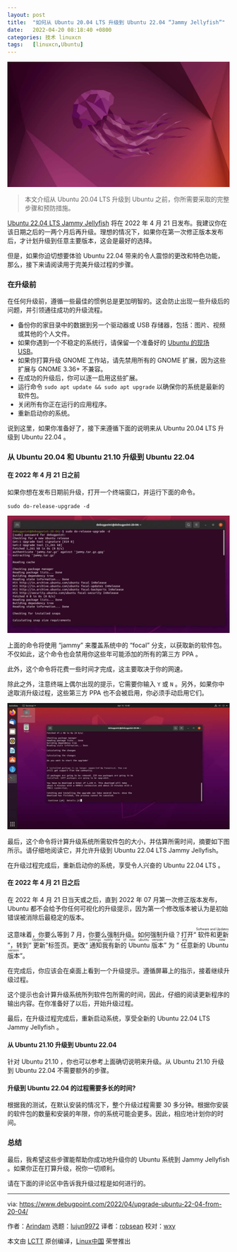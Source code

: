 ```yaml
---
layout: post
title:	"如何从 Ubuntu 20.04 LTS 升级到 Ubuntu 22.04 “Jammy Jellyfish”"
date:	2022-04-20 08:18:40 +0800 
categories:	技术 linuxcn 
tags:	[linuxcn,Ubuntu]
---
```



![](/Asserts/Images/album/202204/20/081835mfrb93flhqrz9dou.jpg)



> 
> 本文介绍从 Ubuntu 20.04 LTS 升级到 Ubuntu 之前，你所需要采取的完整步骤和预防措施。
> 
> 
> 


[Ubuntu 22.04 LTS Jammy Jellyfish](https://releases.ubuntu.com/22.04/) 将在 2022 年 4 月 21 日发布。我建议你在该日期之后的一两个月后再升级。理想的情况下，如果你在第一次修正版本发布后，才计划升级到任意主要版本，这会是最好的选择。


但是，如果你迫切想要体验 Ubuntu 22.04 带来的令人震惊的更改和特色功能，那么，接下来请阅读用于完美升级过程的步骤。


### 在升级前


在任何升级前，遵循一些最佳的惯例总是更加明智的。这会防止出现一些升级后的问题，并引领通往成功的升级流程。


* 备份你的家目录中的数据到另一个驱动器或 USB 存储器，包括：图片、视频或其他的个人文件。
* 如果你遇到一个不稳定的系统行，请保留一个准备好的 [Ubuntu 的现场 USB](https://www.debugpoint.com/2018/09/how-to-create-ubuntu-linux-os-bootable-usb-in-windows/)。
* 如果你打算升级 GNOME 工作站，请先禁用所有的 GNOME 扩展，因为这些扩展与 GNOME 3.36+ 不兼容。
* 在成功的升级后，你可以逐一启用这些扩展。
* 运行命令 `sudo apt update && sudo apt upgrade` 以确保你的系统是最新的软件包。
* 关闭所有你正在运行的应用程序。
* 重新启动你的系统。


说到这里，如果你准备好了，接下来遵循下面的说明来从 Ubuntu 20.04 LTS 升级到 Ubuntu 22.04 。


### 从 Ubuntu 20.04 和 Ubuntu 21.10 升级到 Ubuntu 22.04


#### 在 2022 年 4 月 21 日之前


如果你想在发布日期前升级，打开一个终端窗口，并运行下面的命令。



```
sudo do-release-upgrade -d

```

![Upgrade to Ubuntu 22.04 LTS from Ubuntu 20.04 LTS](/Asserts/Images/album/202204/20/081840ke6agq22llgm8286.jpg)


上面的命令将使用 “jammy” 来覆盖系统中的 “focal” 分支，以获取新的软件包。不仅如此，这个命令也会禁用你这些年可能添加的所有的第三方 PPA 。


此外，这个命令将花费一些时间才完成，这主要取决于你的网速。


除此之外，注意终端上偶尔出现的提示，它需要你输入 `Y` 或 `N` 。另外，如果你中途取消升级过程，这些第三方 PPA 也不会被启用，你必须手动启用它们。


![Summary of the upgrade](/Asserts/Images/album/202204/20/081840s8z00nghw2s2hwiw.jpg)


最后，这个命令将计算升级系统所需软件包的大小，并估算所需时间，摘要如下图所示。请仔细地阅读它，并允许升级到 Ubuntu 22.04 LTS Jammy Jellyfish。


在升级过程完成后，重新启动你的系统，享受令人兴奋的 Ubuntu 22.04 LTS 。


#### 在 2022 年 4 月 21 日之后


在 2022 年 4 月 21 日当天或之后，直到 2022 年 07 月第一次修正版本发布，Ubuntu 都不会给予你任何可视化的升级提示，因为第一个修改版本被认为是初始错误被消除后最稳定的版本。


这意味着，你要么等到 7 月，你要么强制升级。如何强制升级？打开“<ruby> 软件和更新 <rt>  Software and Updates </rt></ruby>”，转到“<ruby> 更新 <rt>  Updates </rt></ruby>”标签页。更改“<ruby> 通知我有新的 Ubuntu 版本 <rt>  Settings notify me of new ubuntu version </rt></ruby>” 为 “<ruby> 任意新的 Ubuntu 版本 <rt>  any new version </rt></ruby>”。


在完成后，你应该会在桌面上看到一个升级提示。遵循屏幕上的指示，接着继续升级过程。


这个提示也会计算升级系统所列软件包所需的时间，因此，仔细的阅读更新程序的输出内容。在你准备好了以后，开始升级过程。


最后，在升级过程完成后，重新启动系统，享受全新的 Ubuntu 22.04 LTS Jammy Jellyfish 。


#### 从 Ubuntu 21.10 升级到 Ubuntu 22.04


针对 Ubuntu 21.10 ，你也可以参考上面确切说明来升级。从 Ubuntu 21.10 升级到 Ubuntu 22.04 不需要额外的步骤。


#### 升级到 Ubuntu 22.04 的过程需要多长的时间?


根据我的测试，在默认安装的情况下，整个升级过程需要 30 多分钟。根据你安装的软件包的数量和安装的年限，你的系统可能会更多。因此，相应地计划你的时间。


### 总结


最后，我希望这些步骤能帮助你成功地升级你的 Ubuntu 系统到 Jammy Jellyfish 。如果你正在打算升级，祝你一切顺利。


请在下面的评论区中告诉我升级过程是如何进行的。




---


via: <https://www.debugpoint.com/2022/04/upgrade-ubuntu-22-04-from-20-04/>


作者：[Arindam](https://www.debugpoint.com/author/admin1/) 选题：[lujun9972](https://github.com/lujun9972) 译者：[robsean](https://github.com/robsean) 校对：[wxy](https://github.com/wxy)


本文由 [LCTT](https://github.com/LCTT/TranslateProject) 原创编译，[Linux中国](https://linux.cn/) 荣誉推出
